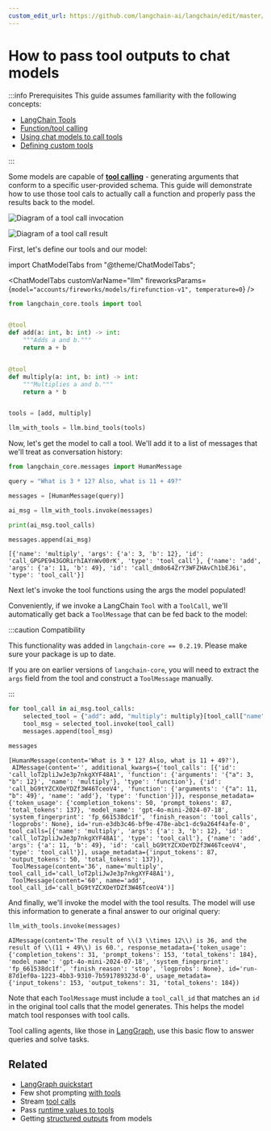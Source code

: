 ```yaml
---
custom_edit_url: https://github.com/langchain-ai/langchain/edit/master/docs/docs/how_to/tool_results_pass_to_model.ipynb
---
```

# How to pass tool outputs to chat models

:::info Prerequisites
This guide assumes familiarity with the following concepts:

- [LangChain Tools](/docs/concepts/#tools)
- [Function/tool calling](/docs/concepts/#functiontool-calling)
- [Using chat models to call tools](/docs/how_to/tool_calling)
- [Defining custom tools](/docs/how_to/custom_tools/)

:::

Some models are capable of [**tool calling**](/docs/concepts/#functiontool-calling) - generating arguments that conform to a specific user-provided schema. This guide will demonstrate how to use those tool cals to actually call a function and properly pass the results back to the model.

![Diagram of a tool call invocation](/img/tool_invocation.png)

![Diagram of a tool call result](/img/tool_results.png)

First, let's define our tools and our model:

import ChatModelTabs from "@theme/ChatModelTabs";

<ChatModelTabs
  customVarName="llm"
  fireworksParams={`model="accounts/fireworks/models/firefunction-v1", temperature=0`}
/>


```python
from langchain_core.tools import tool


@tool
def add(a: int, b: int) -> int:
    """Adds a and b."""
    return a + b


@tool
def multiply(a: int, b: int) -> int:
    """Multiplies a and b."""
    return a * b


tools = [add, multiply]

llm_with_tools = llm.bind_tools(tools)
```

Now, let's get the model to call a tool. We'll add it to a list of messages that we'll treat as conversation history:


```python
from langchain_core.messages import HumanMessage

query = "What is 3 * 12? Also, what is 11 + 49?"

messages = [HumanMessage(query)]

ai_msg = llm_with_tools.invoke(messages)

print(ai_msg.tool_calls)

messages.append(ai_msg)
```
```output
[{'name': 'multiply', 'args': {'a': 3, 'b': 12}, 'id': 'call_GPGPE943GORirhIAYnWv00rK', 'type': 'tool_call'}, {'name': 'add', 'args': {'a': 11, 'b': 49}, 'id': 'call_dm8o64ZrY3WFZHAvCh1bEJ6i', 'type': 'tool_call'}]
```
Next let's invoke the tool functions using the args the model populated!

Conveniently, if we invoke a LangChain `Tool` with a `ToolCall`, we'll automatically get back a `ToolMessage` that can be fed back to the model:

:::caution Compatibility

This functionality was added in `langchain-core == 0.2.19`. Please make sure your package is up to date.

If you are on earlier versions of `langchain-core`, you will need to extract the `args` field from the tool and construct a `ToolMessage` manually.

:::


```python
for tool_call in ai_msg.tool_calls:
    selected_tool = {"add": add, "multiply": multiply}[tool_call["name"].lower()]
    tool_msg = selected_tool.invoke(tool_call)
    messages.append(tool_msg)

messages
```



```output
[HumanMessage(content='What is 3 * 12? Also, what is 11 + 49?'),
 AIMessage(content='', additional_kwargs={'tool_calls': [{'id': 'call_loT2pliJwJe3p7nkgXYF48A1', 'function': {'arguments': '{"a": 3, "b": 12}', 'name': 'multiply'}, 'type': 'function'}, {'id': 'call_bG9tYZCXOeYDZf3W46TceoV4', 'function': {'arguments': '{"a": 11, "b": 49}', 'name': 'add'}, 'type': 'function'}]}, response_metadata={'token_usage': {'completion_tokens': 50, 'prompt_tokens': 87, 'total_tokens': 137}, 'model_name': 'gpt-4o-mini-2024-07-18', 'system_fingerprint': 'fp_661538dc1f', 'finish_reason': 'tool_calls', 'logprobs': None}, id='run-e3db3c46-bf9e-478e-abc1-dc9a264f4afe-0', tool_calls=[{'name': 'multiply', 'args': {'a': 3, 'b': 12}, 'id': 'call_loT2pliJwJe3p7nkgXYF48A1', 'type': 'tool_call'}, {'name': 'add', 'args': {'a': 11, 'b': 49}, 'id': 'call_bG9tYZCXOeYDZf3W46TceoV4', 'type': 'tool_call'}], usage_metadata={'input_tokens': 87, 'output_tokens': 50, 'total_tokens': 137}),
 ToolMessage(content='36', name='multiply', tool_call_id='call_loT2pliJwJe3p7nkgXYF48A1'),
 ToolMessage(content='60', name='add', tool_call_id='call_bG9tYZCXOeYDZf3W46TceoV4')]
```


And finally, we'll invoke the model with the tool results. The model will use this information to generate a final answer to our original query:


```python
llm_with_tools.invoke(messages)
```



```output
AIMessage(content='The result of \\(3 \\times 12\\) is 36, and the result of \\(11 + 49\\) is 60.', response_metadata={'token_usage': {'completion_tokens': 31, 'prompt_tokens': 153, 'total_tokens': 184}, 'model_name': 'gpt-4o-mini-2024-07-18', 'system_fingerprint': 'fp_661538dc1f', 'finish_reason': 'stop', 'logprobs': None}, id='run-87d1ef0a-1223-4bb3-9310-7b591789323d-0', usage_metadata={'input_tokens': 153, 'output_tokens': 31, 'total_tokens': 184})
```


Note that each `ToolMessage` must include a `tool_call_id` that matches an `id` in the original tool calls that the model generates. This helps the model match tool responses with tool calls.

Tool calling agents, like those in [LangGraph](https://langchain-ai.github.io/langgraph/tutorials/introduction/), use this basic flow to answer queries and solve tasks.

## Related

- [LangGraph quickstart](https://langchain-ai.github.io/langgraph/tutorials/introduction/)
- Few shot prompting [with tools](/docs/how_to/tools_few_shot/)
- Stream [tool calls](/docs/how_to/tool_streaming/)
- Pass [runtime values to tools](/docs/how_to/tool_runtime)
- Getting [structured outputs](/docs/how_to/structured_output/) from models
